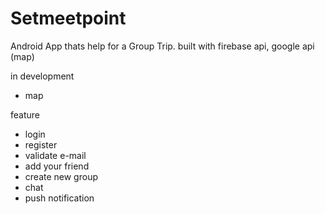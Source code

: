 # Setmeetpoint
Android App thats help for a Group Trip.
built with firebase api, google api (map)

in development
- map

feature
- login 
- register
- validate e-mail
- add your friend
- create new group
- chat
- push notification
